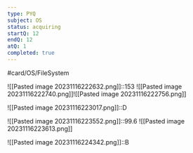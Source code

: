 ```yaml
---
type: PYQ
subject: OS
status: acquiring
startQ: 12
endQ: 12
atQ: 1
completed: true
---
```

#card/OS/FileSystem

![[Pasted image 20231116222632.png]]::153 ![[Pasted image 20231116222740.png]]![[Pasted image 20231116222756.png]]

![[Pasted image 20231116223017.png]]::D

![[Pasted image 20231116223552.png]]::99.6 ![[Pasted image 20231116223613.png]]

![[Pasted image 20231116224342.png]]::B